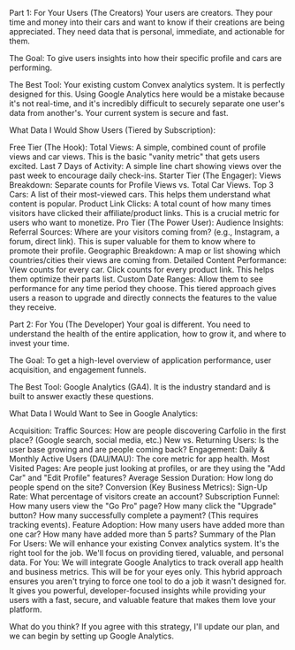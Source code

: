 Part 1: For Your Users (The Creators)
Your users are creators. They pour time and money into their cars and want to know if their creations are being appreciated. They need data that is personal, immediate, and actionable for them.

The Goal: To give users insights into how their specific profile and cars are performing.

The Best Tool: Your existing custom Convex analytics system. It is perfectly designed for this. Using Google Analytics here would be a mistake because it's not real-time, and it's incredibly difficult to securely separate one user's data from another's. Your current system is secure and fast.

What Data I Would Show Users (Tiered by Subscription):

Free Tier (The Hook):
Total Views: A simple, combined count of profile views and car views. This is the basic "vanity metric" that gets users excited.
Last 7 Days of Activity: A simple line chart showing views over the past week to encourage daily check-ins.
Starter Tier (The Engager):
Views Breakdown: Separate counts for Profile Views vs. Total Car Views.
Top 3 Cars: A list of their most-viewed cars. This helps them understand what content is popular.
Product Link Clicks: A total count of how many times visitors have clicked their affiliate/product links. This is a crucial metric for users who want to monetize.
Pro Tier (The Power User):
Audience Insights:
Referral Sources: Where are your visitors coming from? (e.g., Instagram, a forum, direct link). This is super valuable for them to know where to promote their profile.
Geographic Breakdown: A map or list showing which countries/cities their views are coming from.
Detailed Content Performance:
View counts for every car.
Click counts for every product link. This helps them optimize their parts list.
Custom Date Ranges: Allow them to see performance for any time period they choose.
This tiered approach gives users a reason to upgrade and directly connects the features to the value they receive.

Part 2: For You (The Developer)
Your goal is different. You need to understand the health of the entire application, how to grow it, and where to invest your time.

The Goal: To get a high-level overview of application performance, user acquisition, and engagement funnels.

The Best Tool: Google Analytics (GA4). It is the industry standard and is built to answer exactly these questions.

What Data I Would Want to See in Google Analytics:

Acquisition:
Traffic Sources: How are people discovering Carfolio in the first place? (Google search, social media, etc.)
New vs. Returning Users: Is the user base growing and are people coming back?
Engagement:
Daily & Monthly Active Users (DAU/MAU): The core metric for app health.
Most Visited Pages: Are people just looking at profiles, or are they using the "Add Car" and "Edit Profile" features?
Average Session Duration: How long do people spend on the site?
Conversion (Key Business Metrics):
Sign-Up Rate: What percentage of visitors create an account?
Subscription Funnel:
How many users view the "Go Pro" page?
How many click the "Upgrade" button?
How many successfully complete a payment? (This requires tracking events).
Feature Adoption: How many users have added more than one car? How many have added more than 5 parts?
Summary of the Plan
For Users: We will enhance your existing Convex analytics system. It's the right tool for the job. We'll focus on providing tiered, valuable, and personal data.
For You: We will integrate Google Analytics to track overall app health and business metrics. This will be for your eyes only.
This hybrid approach ensures you aren't trying to force one tool to do a job it wasn't designed for. It gives you powerful, developer-focused insights while providing your users with a fast, secure, and valuable feature that makes them love your platform.

What do you think? If you agree with this strategy, I'll update our plan, and we can begin by setting up Google Analytics.